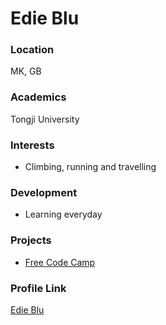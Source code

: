 # Edie Blu

### Location

MK, GB

### Academics

Tongji University

### Interests

- Climbing, running and travelling

### Development

- Learning everyday

### Projects

- [Free Code Camp](https://github.com/edieblu/FreeCodeCamp) 

### Profile Link

[Edie Blu](https://github.com/edieblu)